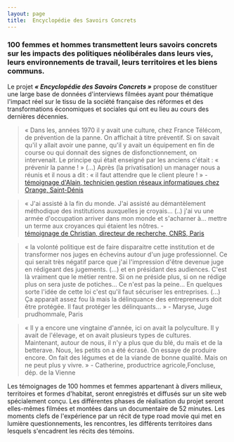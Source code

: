 ```yaml
---
layout: page
title:  Encyclopédie des Savoirs Concrets
---
```


### 100 femmes et hommes transmettent leurs savoirs concrets sur les impacts des politiques néolibérales dans leurs vies, leurs environnements de travail, leurs territoires et les biens communs.

Le projet ***« Encyclopédie des Savoirs Concrets »*** propose de constituer une large base de données d'interviews filmées ayant pour thématique l'impact réel sur le tissu de la société française des réformes et des transformations économiques et sociales qui ont eu lieu au cours des dernières décennies.

> « Dans les, années 1970 il y avait une culture, chez France Télécom, 
> de prévention de la panne. On affichait à titre préventif. 
> Si on savait qu'il y allait avoir une panne, qu'il y avait un équipement 
> en fin de course ou qui donnait des signes de disfonctionnement, on intervenait. 
> Le principe qui était enseigné par les anciens c'était : « prévenir la panne ! » 
> (...)  Après (la privatisation) un manager nous a réunis et il nous a dit : 
> « il faut attendre que le client pleure ! » - 
[témoignage d'Alain, technicien gestion réseaux informatiques chez Orange, Saint-Dénis](https://youtu.be/lolNBEfpLF8)

> « J'ai assisté à la fin du monde. J'ai assisté au démantèlement méthodique 
> des institutions auxquelles je croyais... (..) 
> j'ai vu une armée d'occupation arriver dans mon monde et s'acharner à... 
> mettre un terme aux croyances qui étaient les nôtres. -        
[témoignage de Christian, directeur de recherche, CNRS, Paris](https://www.youtube.com/watch?v=J_SIZgnzgeA&t=7s)

> « la volonté politique est de faire disparaitre cette institution 
> et de transformer nos juges en échevins autour d'un juge professionnel. 
> Ce qui serait très négatif parce que j'ai l'impression d'être devenue juge 
> en rédigeant des jugements. (...) et en présidant des audiences. 
> C'est là vraiment que le métier rentre. Si on ne préside plus, 
> si on ne rédige plus on sera juste de potiches... Ce n'est pas la peine...
> En quelques sorte l'idée de cette loi c'est qu'il faut sécuriser les entreprises. 
> (...) Ça apparait assez fou là mais la délinquance des entrepreneurs doit être protégée. 
> Il faut protéger les délinquants... »   -      Maryse, Juge prudhommale, Paris

> « Il y a encore une vingtaine d'année, ici on avait la polyculture. 
> Il y avait de l'élevage, et on avait plusieurs types de cultures.  
> Maintenant, autour de nous, il n'y a plus que du blé, du maïs et de  la betterave. 
> Nous, les petits on a été écrasé. On essaye de produire encore. 
> On fait des légumes et de la viande de bonne qualité. Mais on ne peut plus y vivre. »   -     Catherine, productrice agricole,Foncluse, dép. de la Vienne

Les témoignages de 100 hommes et femmes appartenant à divers milieux, territoires et formes d'habitat, seront enregistrés et diffusés sur un site web spécialement conçu. 
Les différentes phases de réalisation du projet seront elles-mêmes filmées et montées dans un documentaire de 52 minutes. Les moments clefs de l'expérience par un récit de type road movie qui met en lumière questionnements, les rencontres, les différents territoires dans lesquels s'encadrent les récits des témoins.
